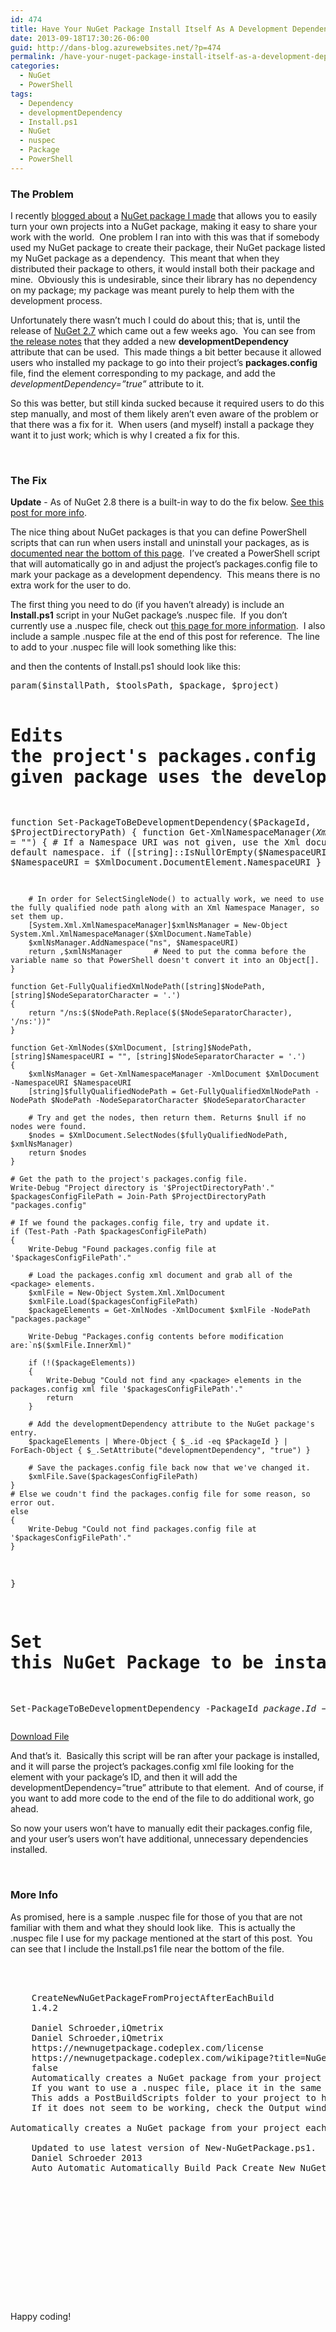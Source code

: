 ```yaml
---
id: 474
title: Have Your NuGet Package Install Itself As A Development Dependency
date: 2013-09-18T17:30:26-06:00
guid: http://dans-blog.azurewebsites.net/?p=474
permalink: /have-your-nuget-package-install-itself-as-a-development-dependency/
categories:
  - NuGet
  - PowerShell
tags:
  - Dependency
  - developmentDependency
  - Install.ps1
  - NuGet
  - nuspec
  - Package
  - PowerShell
---
```

### The Problem

I recently [blogged about](http://dans-blog.azurewebsites.net/automatically-create-your-projects-nuget-package-every-time-it-builds-via-nuget/) a [NuGet package I made](https://www.nuget.org/packages/CreateNewNuGetPackageFromProjectAfterEachBuild/) that allows you to easily turn your own projects into a NuGet package, making it easy to share your work with the world.  One problem I ran into with this was that if somebody used my NuGet package to create their package, their NuGet package listed my NuGet package as a dependency.  This meant that when they distributed their package to others, it would install both their package and mine.  Obviously this is undesirable, since their library has no dependency on my package; my package was meant purely to help them with the development process.

Unfortunately there wasn’t much I could do about this; that is, until the release of [NuGet 2.7](https://nuget.codeplex.com/) which came out a few weeks ago.  You can see from [the release notes](http://blog.nuget.org/20130814/nuget-2.7-release-candidate.html) that they added a new **developmentDependency** attribute that can be used.  This made things a bit better because it allowed users who installed my package to go into their project’s **packages.config** file, find the element corresponding to my package, and add the _developmentDependency=”true”_ attribute to it.

So this was better, but still kinda sucked because it required users to do this step manually, and most of them likely aren’t even aware of the problem or that there was a fix for it.  When users (and myself) install a package they want it to just work; which is why I created a fix for this.

&nbsp;

### The Fix

**Update** - As of NuGet 2.8 there is a built-in way to do the fix below. [See this post for more info](http://stackoverflow.com/a/24216882/602585).

The nice thing about NuGet packages is that you can define PowerShell scripts that can run when users install and uninstall your packages, as is [documented near the bottom of this page](http://docs.nuget.org/docs/creating-packages/creating-and-publishing-a-package).  I’ve created a PowerShell script that will automatically go in and adjust the project’s packages.config file to mark your package as a development dependency.  This means there is no extra work for the user to do.

The first thing you need to do (if you haven’t already) is include an **Install.ps1** script in your NuGet package’s .nuspec file.  If you don’t currently use a .nuspec file, check out [this page for more information](http://docs.nuget.org/docs/creating-packages/creating-and-publishing-a-package).  I also include a sample .nuspec file at the end of this post for reference.  The line to add to your .nuspec file will look something like this:

> <file src=&#8221;NuGetFiles\Install.ps1&#8243; target=&#8221;tools\Install.ps1&#8243; />

and then the contents of Install.ps1 should look like this:

<div class="wlWriterEditableSmartContent" id="scid:C89E2BDB-ADD3-4f7a-9810-1B7EACF446C1:3ef21848-5642-4285-83ad-0b5c23cbca0c" style="float: none; margin: 0px; display: inline; padding: 0px;">
  <pre class="brush: powershell; pad-line-numbers: true; title: ; notranslate" title="">
param($installPath, $toolsPath, $package, $project)

# Edits the project's packages.config file to make sure the reference to the given package uses the developmentDependency="true" attribute.
function Set-PackageToBeDevelopmentDependency($PackageId, $ProjectDirectoryPath)
{
    function Get-XmlNamespaceManager($XmlDocument, [string]$NamespaceURI = "")
    {
        # If a Namespace URI was not given, use the Xml document's default namespace.
	    if ([string]::IsNullOrEmpty($NamespaceURI)) { $NamespaceURI = $XmlDocument.DocumentElement.NamespaceURI }

	    # In order for SelectSingleNode() to actually work, we need to use the fully qualified node path along with an Xml Namespace Manager, so set them up.
	    [System.Xml.XmlNamespaceManager]$xmlNsManager = New-Object System.Xml.XmlNamespaceManager($XmlDocument.NameTable)
	    $xmlNsManager.AddNamespace("ns", $NamespaceURI)
        return ,$xmlNsManager		# Need to put the comma before the variable name so that PowerShell doesn't convert it into an Object[].
    }

    function Get-FullyQualifiedXmlNodePath([string]$NodePath, [string]$NodeSeparatorCharacter = '.')
    {
        return "/ns:$($NodePath.Replace($($NodeSeparatorCharacter), '/ns:'))"
    }

    function Get-XmlNodes($XmlDocument, [string]$NodePath, [string]$NamespaceURI = "", [string]$NodeSeparatorCharacter = '.')
    {
	    $xmlNsManager = Get-XmlNamespaceManager -XmlDocument $XmlDocument -NamespaceURI $NamespaceURI
	    [string]$fullyQualifiedNodePath = Get-FullyQualifiedXmlNodePath -NodePath $NodePath -NodeSeparatorCharacter $NodeSeparatorCharacter

	    # Try and get the nodes, then return them. Returns $null if no nodes were found.
	    $nodes = $XmlDocument.SelectNodes($fullyQualifiedNodePath, $xmlNsManager)
	    return $nodes
    }

    # Get the path to the project's packages.config file.
    Write-Debug "Project directory is '$ProjectDirectoryPath'."
    $packagesConfigFilePath = Join-Path $ProjectDirectoryPath "packages.config"

    # If we found the packages.config file, try and update it.
    if (Test-Path -Path $packagesConfigFilePath)
    {
        Write-Debug "Found packages.config file at '$packagesConfigFilePath'."

        # Load the packages.config xml document and grab all of the <package> elements.
        $xmlFile = New-Object System.Xml.XmlDocument
        $xmlFile.Load($packagesConfigFilePath)
        $packageElements = Get-XmlNodes -XmlDocument $xmlFile -NodePath "packages.package"

        Write-Debug "Packages.config contents before modification are:`n$($xmlFile.InnerXml)"

        if (!($packageElements))
        {
            Write-Debug "Could not find any <package> elements in the packages.config xml file '$packagesConfigFilePath'."
            return
        }

        # Add the developmentDependency attribute to the NuGet package's entry.
        $packageElements | Where-Object { $_.id -eq $PackageId } | ForEach-Object { $_.SetAttribute("developmentDependency", "true") }

        # Save the packages.config file back now that we've changed it.
        $xmlFile.Save($packagesConfigFilePath)
    }
    # Else we coudn't find the packages.config file for some reason, so error out.
    else
    {
        Write-Debug "Could not find packages.config file at '$packagesConfigFilePath'."
    }
}

# Set this NuGet Package to be installed as a Development Dependency.
Set-PackageToBeDevelopmentDependency -PackageId $package.Id -ProjectDirectoryPath ([System.IO.Directory]::GetParent($project.FullName))
</pre>
</div>

<div class="wlWriterEditableSmartContent" id="scid:fb3a1972-4489-4e52-abe7-25a00bb07fdf:c59cbb6d-6406-432e-8277-d43f188acaeb" style="float: none; margin: 0px; display: inline; padding: 0px;">
  <p>
    <a href="/assets/Posts/2013/09/Install.zip" target="_blank">Download File</a>
  </p>
</div>

And that’s it.  Basically this script will be ran after your package is installed, and it will parse the project’s packages.config xml file looking for the element with your package’s ID, and then it will add the developmentDependency=”true” attribute to that element.  And of course, if you want to add more code to the end of the file to do additional work, go ahead.

So now your users won’t have to manually edit their packages.config file, and your user’s users won’t have additional, unnecessary dependencies installed.

&nbsp;

### More Info

As promised, here is a sample .nuspec file for those of you that are not familiar with them and what they should look like.  This is actually the .nuspec file I use for my package mentioned at the start of this post.  You can see that I include the Install.ps1 file near the bottom of the file.

<div class="wlWriterEditableSmartContent" id="scid:C89E2BDB-ADD3-4f7a-9810-1B7EACF446C1:79e24873-4c96-40f7-8bed-e1937aba585e" style="float: none; margin: 0px; display: inline; padding: 0px;">
  <pre class="brush: xml; title: ; notranslate" title="">
<?xml version="1.0" encoding="utf-8"?>
<package xmlns="http://schemas.microsoft.com/packaging/2011/08/nuspec.xsd">
  <metadata>
    <id>CreateNewNuGetPackageFromProjectAfterEachBuild</id>
    <version>1.4.2</version>
    <title>Create New NuGet Package From Project After Each Build</title>
    <authors>Daniel Schroeder,iQmetrix</authors>
    <owners>Daniel Schroeder,iQmetrix</owners>
    <licenseUrl>https://newnugetpackage.codeplex.com/license</licenseUrl>
    <projectUrl>https://newnugetpackage.codeplex.com/wikipage?title=NuGet%20Package%20To%20Create%20A%20NuGet%20Package%20From%20Your%20Project%20After%20Every%20Build</projectUrl>
    <requireLicenseAcceptance>false</requireLicenseAcceptance>
    <description>Automatically creates a NuGet package from your project each time it builds. The NuGet package is placed in the project's output directory.
	If you want to use a .nuspec file, place it in the same directory as the project's project file (e.g. .csproj, .vbproj, .fsproj).
	This adds a PostBuildScripts folder to your project to house the PowerShell script that is called from the project's Post-Build event to create the NuGet package.
	If it does not seem to be working, check the Output window for any errors that may have occurred.</description>
    <summary>Automatically creates a NuGet package from your project each time it builds.</summary>
    <releaseNotes>Updated to use latest version of New-NuGetPackage.ps1.</releaseNotes>
    <copyright>Daniel Schroeder 2013</copyright>
    <tags>Auto Automatic Automatically Build Pack Create New NuGet Package From Project After Each Build On PowerShell Power Shell .nupkg new nuget package NewNuGetPackage New-NuGetPackage</tags>
  </metadata>
  <files>
    <file src="..\New-NuGetPackage.ps1" target="content\PostBuildScripts\New-NuGetPackage.ps1" />
    <file src="Content\NuGet.exe" target="content\PostBuildScripts\NuGet.exe" />
    <file src="Content\BuildNewPackage-RanAutomatically.ps1" target="content\PostBuildScripts\BuildNewPackage-RanAutomatically.ps1" />
    <file src="Content\UploadPackage-RunManually.ps1" target="content\PostBuildScripts\UploadPackage-RunManually.ps1" />
    <file src="Content\UploadPackage-RunManually.bat" target="content\PostBuildScripts\UploadPackage-RunManually.bat" />
    <file src="tools\Install.ps1" target="tools\Install.ps1" />
    <file src="tools\Uninstall.ps1" target="tools\Uninstall.ps1" />
  </files>
</package>
</pre>
</div>

&nbsp;

Happy coding!
